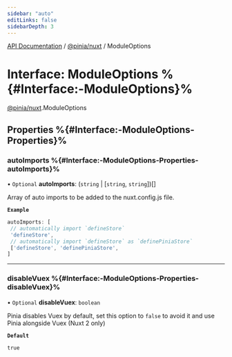 ```yaml
---
sidebar: "auto"
editLinks: false
sidebarDepth: 3
---
```


[API Documentation](../index.md) / [@pinia/nuxt](../modules/pinia_nuxt.md) / ModuleOptions

# Interface: ModuleOptions %{#Interface:-ModuleOptions}%

[@pinia/nuxt](../modules/pinia_nuxt.md).ModuleOptions

## Properties %{#Interface:-ModuleOptions-Properties}%

### autoImports %{#Interface:-ModuleOptions-Properties-autoImports}%

• `Optional` **autoImports**: (`string` \| [`string`, `string`])[]

Array of auto imports to be added to the nuxt.config.js file.

**`Example`**

```js
autoImports: [
 // automatically import `defineStore`
 'defineStore',
 // automatically import `defineStore` as `definePiniaStore`
 ['defineStore', 'definePiniaStore',
]
```

___

### disableVuex %{#Interface:-ModuleOptions-Properties-disableVuex}%

• `Optional` **disableVuex**: `boolean`

Pinia disables Vuex by default, set this option to `false` to avoid it and
use Pinia alongside Vuex (Nuxt 2 only)

**`Default`**

`true`
